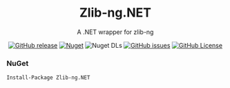 <div align="center">

# Zlib-ng.NET

A .NET wrapper for zlib-ng

[![GitHub release](https://img.shields.io/github/v/release/NotOfficer/Zlib-ng.NET?logo=github)](https://github.com/NotOfficer/Zlib-ng.NET/releases/latest) [![Nuget](https://img.shields.io/nuget/v/Zlib-ng.NET?logo=nuget)](https://www.nuget.org/packages/Zlib-ng.NET) ![Nuget DLs](https://img.shields.io/nuget/dt/Zlib-ng.NET?logo=nuget) [![GitHub issues](https://img.shields.io/github/issues/NotOfficer/Zlib-ng.NET?logo=github)](https://github.com/NotOfficer/Zlib-ng.NET/issues) [![GitHub License](https://img.shields.io/github/license/NotOfficer/Zlib-ng.NET)](https://github.com/NotOfficer/Zlib-ng.NET/blob/master/LICENSE)

</div>

### NuGet

```md
Install-Package Zlib-ng.NET
```
